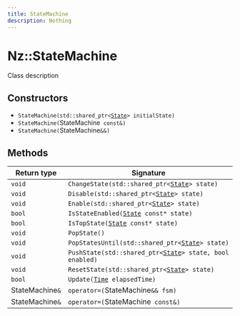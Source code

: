 ```yaml
---
title: StateMachine
description: Nothing
---
```


# Nz::StateMachine

Class description

## Constructors

- `StateMachine(std::shared_ptr<`[`State`](documentation/generated/Core/State.md)`> initialState)`
- `StateMachine(`StateMachine` const&)`
- `StateMachine(`StateMachine`&&)`

## Methods

| Return type | Signature |
| ----------- | --------- |
| `void` | `ChangeState(std::shared_ptr<`[`State`](documentation/generated/Core/State.md)`> state)` |
| `void` | `Disable(std::shared_ptr<`[`State`](documentation/generated/Core/State.md)`> state)` |
| `void` | `Enable(std::shared_ptr<`[`State`](documentation/generated/Core/State.md)`> state)` |
| `bool` | `IsStateEnabled(`[`State`](documentation/generated/Core/State.md)` const* state)` |
| `bool` | `IsTopState(`[`State`](documentation/generated/Core/State.md)` const* state)` |
| `void` | `PopState()` |
| `void` | `PopStatesUntil(std::shared_ptr<`[`State`](documentation/generated/Core/State.md)`> state)` |
| `void` | `PushState(std::shared_ptr<`[`State`](documentation/generated/Core/State.md)`> state, bool enabled)` |
| `void` | `ResetState(std::shared_ptr<`[`State`](documentation/generated/Core/State.md)`> state)` |
| `bool` | `Update(`[`Time`](documentation/generated/Core/Time.md)` elapsedTime)` |
| StateMachine`&` | `operator=(`StateMachine`&& fsm)` |
| StateMachine`&` | `operator=(`StateMachine` const&)` |
